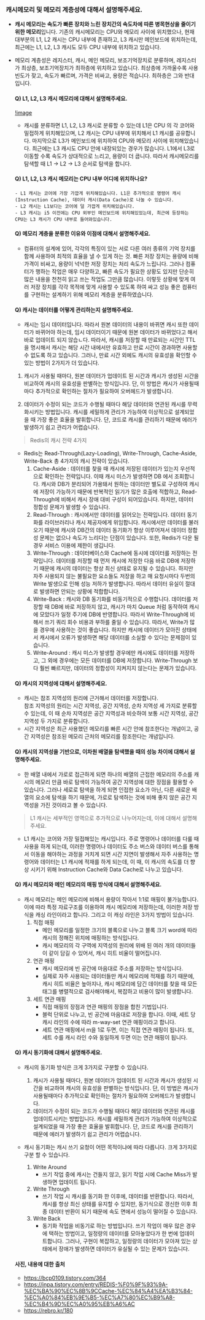 ### 캐시메모리 및 메모리 계층성에 대해서 설명해주세요.

* **캐시 메모리는 속도가 빠른 장치와 느린 장치간의 속도차에 따른 병목현상을 줄이기 위한 메모리**입니다. 기존의 캐시메모리는 CPU와 메모리 사이에 위치했으나, 현재 대부분의 L1, L2 캐시는 CPU 내부에 존재하고, L3 캐시만 메인보드에 위치하는데, 최근에는 L1, L2, L3 캐시도 모두 CPU 내부에 위치하고 있습니다.

* 메모리 계층성은 레지스터, 캐시, 메인 메모리, 보조기억장치로 분류하며, 레지스터가 최상층, 보조기억장치가 최하층에 위치하고 있습니다. 최상층에 가까울수록 사용 빈도가 잦고, 속도가 빠르며, 가격은 비싸고, 용량은 적습니다. 최하층은 그와 반대입니다.

  #### Q) L1, L2, L3 캐시 메모리에 대해서 설명해주세요.
  [!image](https://blog.kakaocdn.net/dn/lQYfE/btqzC3IIUQW/B8ctchIdwEZndxSYFlhkI0/img.png)   
    - 캐시를 분류하면 L1, L2, L3 캐시로 분류할 수 있는데 L1은 CPU 의 각 코어와 밀접하게 위치해있으며, L2 캐시는 CPU 내부에 위치해서 L1 캐시를 공유합니다. 마지막으로 L3가 메인보드에 위치하여 CPU와 메모리 사이에 위치해있습니다. 최근에는 L3 캐시도 CPU 안에 내장되있는 경우가 많습니다. L1에서 L3로 이동할 수록 속도가 상대적으로 느리고, 용량이 더 큽니다. 따라서 캐시메모리를 탐색할 때 L1 -> L2 -> L3 순서로 탐색을 합니다.
    #### Q) L1, L2, L3 캐시 메모리는 CPU 내부 어디에 위치하나요?
      - L1 캐시는 코어에 가장 가깝게 위치해있습니다. L1은 추가적으로 명령어 캐시(Instruction Cache), 데이터 캐시(Data Cache)로 나눌 수 있습니다.
      - L2 캐시는 L1보다는 코어에 덜 가깝게 위치해있습니다.
      - L3 캐시는 i5 이전에는 CPU 외부인 메인보드에 위치해있었는데, 최근에 등장하는 CPU는 L3 캐시가 CPU 내부로 들어와있습니다.

  #### Q) 메모리 계층을 분류한 이유와 이점에 대해서 설명해주세요.
    - 컴퓨터의 설계에 있어, 각각의 특징이 있는 서로 다른 여러 종류의 기억 장치를 함께 사용하여 최적의 효율을 낼 수 있게 하는 것. 빠른 저장 장치는 용량에 비해 가격이 비싸고, 용량이 넉넉한 저장 장치는 처리 속도가 느립니다. 그러나 컴퓨터가 행하는 작업은 매우 다양하고, 빠른 속도가 필요한 상황도 있지만 단순히 많은 내용을 천천히 읽고 쓰는 작업도 그만큼 많습니다. 이렇듯 상황에 맞게 여러 저장 장치를 각각 목적에 맞게 사용할 수 있도록 하여 싸고 성능 좋은 컴퓨터를 구현하는 설계하기 위해 메모리 계층을 분류하였습니다.

  #### Q) 캐시는 데이터를 어떻게 관리하는지 설명해주세요.
    - 캐시는 임시 데이터입니다. 따라서 원본 데이터의 내용이 바뀌면 캐시 또한 데이터가 바뀌어야 하는데, 임시 데이터이기 때문에 원본 데이터가 바뀌었다고 해서 바로 업데이트 되지 않습ㄴ다. 따라서, 캐시를 저장할 때 만료되는 시간인 TTL을 명시해서 캐시는 해당 시간 내에서만 유효하고 만료 시간이 경과하면 사용할 수 없도록 하고 있습니다. 그러나, 만료 시간 외에도 캐시의 유효성을 확인할 수 있는 방법이 2가지가 더 있습니다.

    1. 캐시가 사용될 때마다, 원본 데이터가 업데이트 된 시간과 캐시가 생성된 시간을 비교하여 캐시의 유효성을 판별하는 방식입니다. 단, 이 방법은 캐시가 사용될때마다 추가적으로 확인하는 절차가 필요하여 오버헤드가 발생합니다.

    2. 데이터가 수정이 되는 코드가 수행될 때마다 해당 데이터와 연관된 캐시를 무력화시키는 방법입니다. 캐시를 세밀하게 관리가 가능하여 이상적으로 설계되었을 때 가장 좋은 효율을 발휘합니다. 단, 코드로 캐시를 관리하기 때문에 에러가 발생하기 쉽고 관리가 어렵습니다.
    > Redis의 캐시 전략 4가지
    - Redis는 Read-Through(Lazy-Loading), Write-Through, Cache-Aside, Write-Back 총 4가지의 캐시 전략이 있습니다.
      1. Cache-Aside : 데이터를 찾을 때 캐시에 저장된 데이터가 있는지 우선적으로 확인하는 전략입니다. 이때 캐시 미스가 발생하면 DB 에서 조회합니다. 캐시와 DB가 분리되어 가용돼서 원하는 데이터만 별도로 구성하여 캐시에 저장이 가능하기 때문에 반복적인 읽기가 많은 호출에 적합하고, Read-Through에 비해서 캐시 장애 대비 구성이 되어있습니다. 하지만, 데이터 정합성 문제가 발생할 수 있습니다. 
      2. Read-Through : 캐시에서만 데이터를 읽어오는 전략입니다. 데이터 동기화를 라이브러리나 캐시 제공자에게 위임합니다. 캐시에서만 데이터를 불러오기 때문에 캐시와 DB간의 데이터 동기화가 항상 이루어져서 데이터 정합성 문제는 없으나 속도가 느리다는 단점이 있습니다. 또한, Redis가 다운 될 경우 서비스 이용에 제한이 생깁니다.
      3. Write-Through : 데이터베이스와 Cache에 동시에 데이터를 저장하는 전략입니다. 데이터를 저장할 때 먼저 캐시에 저장한 다음 바로 DB에 저장하기 때문에 캐시의 데이터는 항상 최신 상태로 유지될 수 있습니다. 하지만 자주 사용되지 않는 불필요한 요소들도 저장을 하고 매 요청시마다 두번의 Write 발생으로 인해 성능 저하가 발생합니다. 따라서 데이터 유실이 절대로 발생하면 안되는 상황에 적합합니다.
      4. Write-Back : 캐시와 DB 동기화를 비동기적으로 수행합니다. 데이터를 저장할 때 DB에 바로 저장하지 않고, 캐시가 마치 Queue 처럼 동작하여 캐시에 모았다가 일정 주기에 DB에 반영합니다. 따라서 Write-Through에 비해서 쓰기 쿼리 회수 비용과 부하를 줄일 수 있습니다. 따라서, Write가 많을 경우에 사용하는 것이 좋습니다. 하지만 캐시에 데이터가 모아진 상태에서 캐시에서 오류가 발생하면 해당 데이터를 소실할 수 있다는 문제점이 있습니다.
      5. Write-Around : 캐시 미스가 발생할 경우에만 캐시에도 데이터를 저장하고, 그 외에 경우에는 모든 데이터를 DB에 저장합니다. Write-Through 보다 훨씬 빠르지만, 데이터의 정합성이 지켜지지 않는다는 문제가 있습니다.

  #### Q) 캐시의 지역성에 대해서 설명해주세요.
    - 캐시는 참조 지역성의 원리에 근거해서 데이터를 저장합니다.  
    참조 지역성의 원리는 시간 지역성, 공간 지역성, 순차 지역성 세 가지로 분류할 수 있는데, 이 때 순차 지역성은 공간 지역성과 비슷하여 보통 시간 지역성, 공간 지역성 두 가지로 분류합니다.
    - 시간 지역성은 최근 사용했던 메모리를 빠른 시간 안에 참조한다는 개념이고, 공간 지역성은 참조된 메모리 근처의 메모리를 참조한다는 개념입니다. 
  
  #### Q) 캐시의 지역성을 기반으로, 이차원 배열을 탐색했을 때의 성능 차이에 대해서 설명해주세요.
    - 한 배열 내에서 가로로 접근하게 되면 하나의 배열의 근접한 메모리의 주소를 캐시의 메모리 만큼 바로 탐색이 가능하여 공간 지역성에 대한 장점을 활용할 수 있습니다. 그러나 세로로 탐색을 하게 되면 인접한 요소가 아닌, 다른 새로운 배열의 요소에 탐색을 하기 때문에, 가로로 탐색하는 것에 비해 좋지 않은 공간 지역성을 가진 것이라고 볼 수 있습니다.
  
  > L1 캐시는 세부적인 영역으로 추가적으로 나누어지는데, 이에 대해서 설명해주세요.
    - L1 캐시는 코어와 가장 밀접해있는 캐시입니다. 주로 명령어나 데이터를 다룰 때 사용을 하게 되는데, 이러한 명령어나 데이터도 주소 버스와 데이터 버스를 통해서 이동을 해야하는 과정을 거치게 되면 시간 지연이 발생해서 자주 사용하는 명령어와 데이터는 L1 캐시에 적재를 하게 되는데, 이 때, 이 캐시의 속도를 더 향상 시키기 위해 Instruction Cache와 Data Cache로 나누고 있습니다.

  #### Q) 캐시 메모리와 메인 메모리의 매핑 방식에 대해서 설명해주세요.
    - 캐시 메모리는 메인 메모리에 비해서 용량이 작아서 1:1로 매핑이 불가능합니다. 이에 따라 특정 자료구조를 이용하여 캐시 메모리에 저장하는데, 이러한 저장 방식을 캐싱 라인이라고 합니다. 그리고 이 캐싱 라인은 3가지 방법이 있습니다.
      1. 직접 매핑
          - 메인 메모리를 일정한 크기의 블록으로 나누고 블록 크기 word에 따라 캐시의 정해진 위치에 매핑하는 방식입니다.
          - 캐시 메모리의 각 구역에 지역성의 원리에 위배 된 여러 개의 데이터들이 같이 담길 수 있어서, 캐시 히트 비율이 떨어집니다.
      2. 연관 매핑
          - 캐시 메모리에 빈 공간에 마음대로 주소를 저장하는 방식입니다.
          - 실제로 자주 사용되는 데이터들만 캐시 메모리에 적재를 하기 때문에, 캐시 히트 비율은 높아지나, 캐시 메모리에 담긴 데이터를 찾을 때 모든 태그를 병렬적으로 검사해야해서, 복잡하고 비용이 많이 발생합니다.
      3. 세트 연관 매핑
          - 직접 매핑의 장점과 연관 매핑의 장점을 합친 기법입니다.
          - 블럭 단위로 나누고, 빈 공간에 마음대로 저장을 합니다. 이때, 세트 당 캐시 라인의 수에 따라 m-way-set 연관 매핑이라고 합니다.
          - 세트 연관 매핑에서 m을 1로 두면, 이는 직접 연관 매핑이 됩니다. 또, 세트 수를 캐시 라인 수와 동일하게 두면 이는 연관 매핑이 됩니다.

  #### Q) 캐시 동기화에 대해서 설명해주세요.
    - 캐시의 동기화 방식은 크게 3가지로 구분할 수 있습니다.
        1. 캐시가 사용될 때마다, 원본 데이터가 업데이트 된 시간과 캐시가 생성된 시간을 비교하여 캐시의 유효성을 판별하는 방식입니다. 단, 이 방법은 캐시가 사용될때마다 추가적으로 확인하는 절차가 필요하여 오버헤드가 발생합니다.
        2. 데이터가 수정이 되는 코드가 수행될 때마다 해당 데이터와 연관된 캐시를 업데이트시키는 방법입니다. 캐시를 세밀하게 관리가 가능하여 이상적으로 설계되었을 때 가장 좋은 효율을 발휘합니다. 단, 코드로 캐시를 관리하기 때문에 에러가 발생하기 쉽고 관리가 어렵습니다.

    - 캐시 동기화는 캐시 쓰기 요청이 어떤 목적이냐에 따라 다릅니다. 크게 3가지로 구분 할 수 있습니다.
      1. Write Around
          - 쓰기 작업 중에 캐시는 건들지 않고, 읽기 작업 시에 Cache Miss가 발생하면 업데이트 됩니다.  
      2. Write Through
          - 쓰기 작업 시 캐시를 동기화 한 이후에, 데이터를 반환합니다. 따라서, 캐시를 항상 최신 상태를 유지할 수 있지만, 동기식으로 갱신한 이후 최종 데이터 반환이 되기 때문에 속도 면에서 성능이 떨어질 수 있습니다.
      3. Write Back
          - 동기화 작업을 비동기로 하는 방법입니다. 쓰기 작업이 매우 많은 경우에 택하는 방법이고, 일정량의 데이터를 모아놓았다가 한 번에 업데이트합니다. 그러나, 구현이 복잡하고, 일정량의 데이터가 모아져 있는 상태에서 장애가 발생하면 데이터가 유실될 수 있는 문제가 있습니다. 

  #### 사진, 내용에 대한 출처
  - https://bcp0109.tistory.com/364
  - https://inpa.tistory.com/entry/REDIS-%F0%9F%93%9A-%EC%BA%90%EC%8B%9CCache-%EC%84%A4%EA%B3%84-%EC%A0%84%EB%9E%B5-%EC%A7%80%EC%B9%A8-%EC%B4%9D%EC%A0%95%EB%A6%AC
  - https://rebro.kr/180